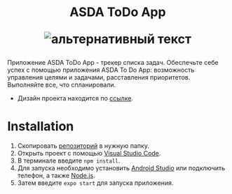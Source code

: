 <h1 align="center">ASDA ToDо App

<img src="https://user-images.githubusercontent.com/55378523/154432601-722e2bc3-bc2b-4445-94f4-0af46b2598a7.png" alt="альтернативный текст"></h1>

Приложение ASDA ToDo App - трекер списка задач. 
Обеспечьте себе успех с помощью приложения ASDA To Do App: возможность управления целями и задачами, расставления приоритетов. Выполняйте все, что спланировали.
* Дизайн проекта находится по [ссылке](https://www.figma.com/file/VaOO0Mh15xzc931YOf9kX9/ASDA-To-Do-App?node-id=0%3A1).

# Installation

1. Скопировать [репозиторий](https://github.com/team-dev-spring-2022/teamASDA.git) в нужную папку.
2. Открыть проект с помощью [Visual Studio Code](https://code.visualstudio.com).
3. В терминале введите `npm install`.
4. Для запуска необходимо установить [Android Studio](https://developer.android.com/studio) или подключить телефон, а также [Node.js](https://nodejs.org/en/).
5. Затем введите `expo start` для запуска приложения.